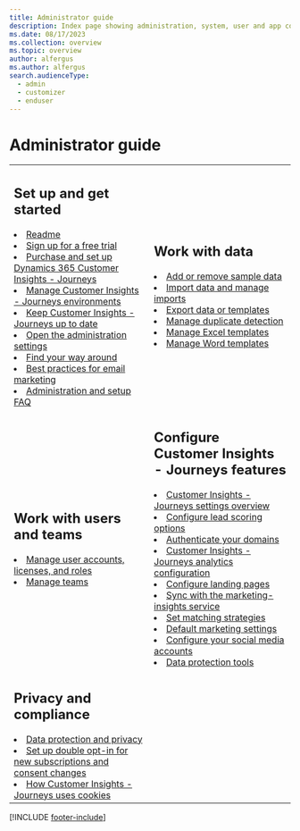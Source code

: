 ```yaml
---
title: Administrator guide
description: Index page showing administration, system, user and app configuration for Dynamics 365 Customer Insights - Journeys.
ms.date: 08/17/2023
ms.collection: overview
ms.topic: overview
author: alfergus
ms.author: alfergus
search.audienceType: 
  - admin
  - customizer
  - enduser
---
```


# Administrator guide

<table>

<tr><td>

<h2>Set up and get started</h2>
<li><a href="/dynamics365/marketing/known-issues" data-raw-source="[Readme](./known-issues.md)">Readme</a></li>
<li><a href="trial-signup.md" data-raw-source="[Sign up for a free trial](trial-signup.md)">Sign up for a free trial</a></li>
<li><a href="purchase.md" data-raw-source="[Purchase and set up Dynamics 365 Customer Insights - Journeys](purchase.md)">Purchase and set up Dynamics 365 Customer Insights - Journeys</a></li>
<li><a href="copy-or-restore.md" data-raw-source="[Copy or restore environments](copy-or-restore.md)">Manage Customer Insights - Journeys environments</a></li>
<li><a href="apply-updates.md" data-raw-source="[Keep Customer Insights - Journeys up to date](apply-updates.md)">Keep Customer Insights - Journeys up to date</a></li>
<li><a href="open-settings.md" data-raw-source="[Open the administration settings](open-settings.md)">Open the administration settings</a></li>
<li><a href="navigation.md" data-raw-source="[Find your way around](navigation.md)">Find your way around</a></li>
<li><a href="get-ready-email-marketing.md" data-raw-source="[Best practices for email marketing](get-ready-email-marketing.md)">Best practices for email marketing</a></li>
<li><a href="setup-troubleshooting.yml" data-raw-source="[Administration and setup FAQ](setup-troubleshooting.yml)">Administration and setup FAQ</a></li>

</td><td>

<h2>Work with data</h2>
<li><a href="/power-platform/admin/add-remove-sample-data" data-raw-source="[Add or remove sample data](/power-platform/admin/add-remove-sample-data)">Add or remove sample data</a></li>
<li><a href="data-management-settings.md#import" data-raw-source="[Import data and manage imports](data-management-settings.md#import)">Import data and manage imports</a></li>
<li><a href="data-management-settings.md#export" data-raw-source="[Export data or templates](data-management-settings.md#export)">Export data or templates</a></li>
<li><a href="data-management-settings.md#duplicate-detection" data-raw-source="[Manage duplicate detection](data-management-settings.md#duplicate-detection)">Manage duplicate detection</a></li>
<li><a href="manage-excel-templates.md" data-raw-source="[Manage Excel templates](manage-excel-templates.md)">Manage Excel templates</a></li>
<li><a href="manage-word-templates.md" data-raw-source="[Manage Word templates](manage-word-templates.md)">Manage Word templates</a></li>

</td></tr>
<tr><td>

<h2>Work with users and teams</h2>
<li><a href="admin-users-licenses-roles.md" data-raw-source="[Manage user accounts, licenses, and roles](admin-users-licenses-roles.md)">Manage user accounts, licenses, and roles</a></li>
<li><a href="manage-teams.md" data-raw-source="[Manage teams](manage-teams.md)">Manage teams</a></li>

</td><td>

<h2>Configure Customer Insights - Journeys features</h2>
<li><a href="marketing-settings.md" data-raw-source="[Customer Insights - Journeys settings overview](marketing-settings.md)">Customer Insights - Journeys settings overview</a></li>
<li><a href="mkt-settings-lead-score-options.md" data-raw-source="[Configure lead scoring options](mkt-settings-lead-score-options.md)">Configure lead scoring options</a></li>
<li><a href="mkt-settings-authenticate-domains.md" data-raw-source="[Authenticate your domains](mkt-settings-authenticate-domains.md)">Authenticate your domains</a></li>
<li><a href="mkt-settings-analytics.md" data-raw-source="[Customer Insights - Journeys analytics configuration](mkt-settings-analytics.md)">Customer Insights - Journeys analytics configuration</a></li>
<li><a href="mkt-settings-landing-pages.md" data-raw-source="[Configure landing pages](mkt-settings-landing-pages.md)">Configure landing pages</a></li>
<li><a href="mkt-settings-sync.md" data-raw-source="[Sync with the marketing-insights service](mkt-settings-sync.md)">Sync with the marketing-insights service</a></li>
<li><a href="mkt-settings-matching.md" data-raw-source="[Set matching strategies](mkt-settings-matching.md)">Set matching strategies</a></li>
<li><a href="mkt-settings-default-marketing.md" data-raw-source="[Default marketing settings](mkt-settings-default-marketing.md)">Default marketing settings</a></li>
<li><a href="mkt-settings-social-media.md" data-raw-source="[Configure your social media accounts](mkt-settings-social-media.md)">Configure your social media accounts</a></li>
<li><a href="mkt-settings-data-protection.md" data-raw-source="[Data protection tools](mkt-settings-data-protection.md)">Data protection tools</a></li>

</td></tr>

<tr><td>

<h2>Privacy and compliance</h2>
<li><a href="privacy.md" data-raw-source="[Data protection and privacy](privacy.md)">Data protection and privacy</a></li>
<li><a href="double-opt-in.md" data-raw-source="[Set up double opt-in](double-opt-in.md)">Set up double opt-in for new subscriptions and consent changes</a></li>
<li><a href="cookies.md" data-raw-source="[How Customer Insights - Journeys uses cookies](cookies.md)">How Customer Insights - Journeys uses cookies</a></li>

</td><td>

</td></tr>

</table>


[!INCLUDE [footer-include](./includes/footer-banner.md)]
